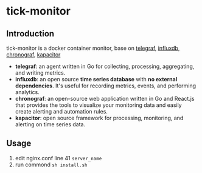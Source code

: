 # tick-monitor

## Introduction

tick-monitor is a docker container monitor, base on [telegraf](https://github.com/influxdata/telegraf), [influxdb](https://github.com/influxdata/influxdb), [chronograf](https://github.com/influxdata/chronograf), [kapacitor](https://github.com/influxdata/kapacitor)

- **telegraf**: an agent written in Go for collecting, processing, aggregating, and writing metrics.
- **influxdb**: an open source **time series database** with **no external dependencies**. It's useful for recording metrics, events, and performing analytics.
- **chronograf**: an open-source web application written in Go and React.js that provides the tools to visualize your monitoring data and easily create alerting and automation rules.
- **kapacitor**: open source framework for processing, monitoring, and alerting on time series data.

## Usage

1. edit nginx.conf line 41 `server_name`
2. run commond `sh install.sh`
